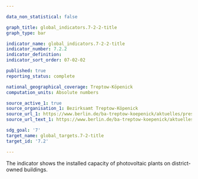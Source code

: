 ```yaml
---

data_non_statistical: false

graph_title: global_indicators.7-2-2-title
graph_type: bar

indicator_name: global_indicators.7-2-2-title
indicator_number: 7.2.2
indicator_definition:
indicator_sort_order: 07-02-02

published: true
reporting_status: complete

national_geographical_coverage: Treptow-Köpenick
computation_units: Absolute numbers

source_active_1: true
source_organisation_1: Bezirksamt Treptow-Köpenick
source_url_1: https://www.berlin.de/ba-treptow-koepenick/aktuelles/pressemitteilungen/2021/pressemitteilung.1098629.php
source_url_text_1: https://www.berlin.de/ba-treptow-koepenick/aktuelles/pressemitteilungen/2021/pressemitteilung.1098629.php

sdg_goal: '7'
target_name: global_targets.7-2-title
target_id: '7.2'

---
```


The indicator shows the installed capacity of photovoltaic plants on district-owned buildings.
